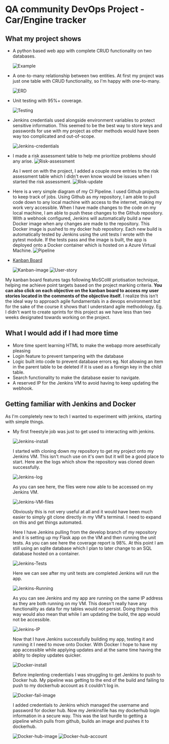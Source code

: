 # QA community DevOps Project - Car/Engine tracker

## What my project shows

* A python based web app with complete CRUD functionality on two databases. 

  ![Example](https://i.ibb.co/Yyg7WqR/Project-example.png)
* A one-to-many relationship between two entities. At first my project was just one table with CRUD functionality, so I'm happy with one-to-many.

  ![ERD](https://i.ibb.co/RYcYBz3/ERD-first.png)
* Unit testing with 95%+ coverage. 

  ![Testing](https://i.ibb.co/C8J4y93/Test-coverage.png)

* Jenkins credentials used alongside environment variables to protect sensitive information. This seemed to be the best way to store keys and passwords for use with my project as other methods would have been way too complicated and out-of-scope.

  ![Jenkins-credentials](https://i.ibb.co/2N2cLHP/Jenkins-credentials.png)

* I made a risk assessment table to help me prioritize problems should any arise.
  ![Risk-assessment](https://i.ibb.co/NWTk51W/Risk-Assessment.png)

  As I went on with the project, I added a couple more entries to the risk assessment table which I didn't even know would be issues when I started the risk assessment.
  ![Risk-update](https://i.ibb.co/23mb1gz/Risk-Assessment-update.png)

* Here is a very simple diagram of my CI Pipeline. I used Github projects to keep track of jobs. Using Github as my repository, I am able to pull code down to any local machine with access to the internet, making my work very accessible. When I have made changes to the code on my local machine, I am able to push these changes to the Github repository. With a webhook configured, Jenkins will automatically build a new Docker image when any changes are made to the repository. This Docker image is pushed to my docker hub repository. Each new build is automatically tested by Jenkins using the unit tests I wrote with the pytest module. If the tests pass and the image is built, the app is deployed onto a Docker container which is hosted on a Azure Virtual Machine.
  ![Pipeline](https://i.ibb.co/fVgJv5p/CI-Pipeline.png)
  

* [Kanban Board](https://github.com/users/GooeyG/projects/1/views/1)

  ![Kanban-image](https://i.ibb.co/cDYffRw/Kanban-Board.png)
  ![User-story](https://i.ibb.co/ZHhKjJN/User-Story.png)

My kanban board features tags following MoSCoW priotisation technique, helping me achieve point targets based on the project marking criteria.
**You can also click on each objective on the kanban board to access my user stories located in the comments of the objective itself.**
I realize this isn't the ideal way to approach agile fundamentals in a devops environment but for the sake of the course it shows that I understand agile methodology. Eg. I didn't want to create sprints for this project as we have less than two weeks designated towards working on the project.

## What I would add if I had more time

* More time spent learning HTML to make the webapp more aesethically pleasing
* Login feature to prevent tampering with the database
* Logic built into code to prevent database errors eg. Not allowing an item in the parent table to be deleted if it is used as a foreign key in the child table.
* Search functionality to make the database easier to navigate.
* A reserved IP for the Jenkins VM to avoid having to keep updating the webhook.
 
## Getting familiar with Jenkins and Docker

As I'm completely new to tech I wanted to experiment with jenkins, starting with simple things.

* My first freestyle job was just to get used to interacting with jenkins.

  ![Jenkins-install](https://i.ibb.co/ysQ51TR/Installing-Jenkins.png)

  I started with cloning down my repository to get my project onto my Jenkins VM. This isn't much use on it's own but it will be a good place to start. Here are the logs which show the repository was cloned down successfully.

  ![Jenkins-log](https://i.ibb.co/DK6Qxxc/Jenkins-clone-github.png)

  As you can see here, the files were now able to be accessed on my Jenkins VM.

  ![Jenkins-VM-files](https://i.ibb.co/znfpsC5/Jenkins-clone-confirmed.png)

  Obviously this is not very useful at all and it would have been much easier to simply git clone directly in my VM's terminal. I need to expand on this and get things automated.

  Here I have Jenkins pulling from the develop branch of my repository and it is setting up my Flask app on the VM and then running the unit tests. As you can see here the coverage report is 98%. At this point I am still using an sqlite database which I plan to later change to an SQL database hosted on a container.

  ![Jenkins-Tests](https://i.imgur.com/PgA0UZg.png)

  Here we can see after my unit tests are completed Jenkins will run the app.

  ![Jenkins-Running](https://i.ibb.co/ZGT33k4/Jenkins-running.png)

  As you can see Jenkins and my app are running on the same IP address as they are both running on my VM. This doesn't really have any functionality as data for my tables would not persist. Doing things this way would also mean that while I am updating the build, the app would not be accessible. 

  ![Jenkins-IP](https://i.ibb.co/1rgxYF5/Jenkins-running1.png)

   Now that I have Jenkins successfully building my app, testing it and running it I need to move onto Docker. With Docker I hope to have my app accessible while applying updates and at the same time having the ability to deploy updates quicker.

  ![Docker-install](https://i.ibb.co/HPh4t5g/Docker-installation.png)

  Before implenting credentials I was struggling to get Jenkins to push to Docker hub. My pipeline was getting to the end of the build and failing to push to my dockerhub account as it couldn't log in.

  ![Docker-fail-image](https://i.ibb.co/LvgyM76/Docker-Image-Fail.png)

  I added credentials to Jenkins which managed the username and password for docker hub. Now my Jenkinsfile has my dockerhub login information in a secure way. This was the last hurdle to getting a pipeline which pulls from github, builds an image and pushes it to dockerhub.

  ![Docker-hub-image](https://i.ibb.co/xsscsHz/Docker-Image-built.png)
  ![Docker-hub-account](https://i.ibb.co/6ZGPnvk/Dockerhub-Image.png)
